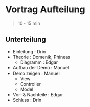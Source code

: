 # Vortrag Aufteilung

> 10 - 15 min

## Unterteilung

-   Einleitung : Drin
-   Theorie : Domenik, Phineas
    -   Diagramm : Edgar
-   Aufbau der Demo : Manuel
-   Demo zeigen : Manuel
    -   View
    -   Controller
    -   Model
-   Vor- & Nachteile : Edgar
-   Schluss : Drin
